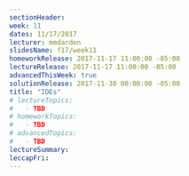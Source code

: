 ```yaml
---
sectionHeader:
week: 11
dates: 11/17/2017
lecturer: mmdarden
slidesName: f17/week11
homeworkRelease: 2017-11-17 11:00:00 -05:00
lectureRelease: 2017-11-17 11:00:00 -05:00
advancedThisWeek: true
solutionRelease: 2017-11-30 00:00:00 -05:00
title: "IDEs"
# lectureTopics:
#   - TBD
# homeworkTopics:
#   - TBD
# advancedTopics:
#   - TBD
lectureSummary:
leccapFri:
---
```

